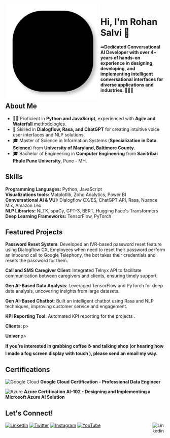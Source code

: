 <br />

<img src="lines.svg" align="left" width="300" />


# Hi, I'm Rohan Salvi 👋

➡**Dedicated Conversational AI Developer with over 4+ years of hands-on experience in designing, developing, and implementing intelligent conversational interfaces for diverse applications and industries. 👨🏻‍💻**

<h2>About Me</h2>
  <ul>
    <li>👨‍💻 Proficient in <strong>Python and JavaScript</strong>, experienced with <strong>Agile and Waterfall</strong> methodologies.</li>
    <li>🤖 Skilled in <strong>Dialogflow, Rasa, and ChatGPT</strong> for creating intuitive voice user interfaces and NLP solutions.</li>
    <li>🎓 Master of Science in Information Systems (<strong>Specialization in Data Science</strong>) from <strong>University of Maryland, Baltimore County</strong>.</li>
    <li>🎓 Bachelor of Engineering in <strong>Computer Engineering</strong> from <strong>Savitribai Phule Pune University</strong>, Pune - MH.</li>
  </ul>
  
  <h2>Skills</h2>
  <p><strong>Programming Languages:</strong> Python, JavaScript <br>
     <strong>Visualizations tools:</strong> Matplotlib, Zoho Analytics, Power BI <br>
     <strong>Conversational AI & VUI:</strong> Dialogflow CX/ES, ChatGPT API, Rasa, Nuance Mix, Amazon Lex <br>
     <strong>NLP Libraries:</strong> NLTK, spaCy, GPT-3, BERT, Hugging Face's Transformers <br>
     <strong>Deep Learning Frameworks:</strong> TensorFlow, PyTorch
  </p>
 

<h2>Featured Projects</h2>
  <p><strong>Password Reset System</strong>: Developed an IVR-based password reset feature using Dialogflow CX, Employees when need to reset their password perform an inbound call to Google Telephony, the bot takes their credentials and resets the password for them. </p>
  <p><strong>Call and SMS Caregiver Client</strong>: Integrated Telnyx API to facilitate communication between caregivers and clients, ensuring timely support.</p>
  <p><strong>Gen AI-Based Data Analysis</strong>: Leveraged TensorFlow and PyTorch for deep data analysis, uncovering insights from large datasets.</p>
  <p><strong>Gen AI-Based Chatbot</strong>: Built an intelligent chatbot using Rasa and NLP techniques, improving customer service and engagement.</p>
  <p><strong>KPI Reporting Tool</strong>: Automated KPI reporting for the projects .</p>
  <p><strong> Clients: </strong>p></strong>
  <p><strong> Univer </strong>p></strong>
 
<strong>If you’re interested in grabbing coffee ☕️ and talking shop (or hearing how I made a fog screen display with touch ), please send an email my way.</strong>
<br />

  <h2>Certifications</h2>
  <p>
    <img src="https://img.icons8.com/color/48/000000/google-cloud.png" alt="Google Cloud" /> 
    <strong>Google Cloud Certification - Professional Data Engineer</strong>
  </p>
  <p>
    <img src="https://img.icons8.com/color/48/000000/azure-1.png" alt="Azure" /> 
    <strong>Azure Certification AI-102 - Designing and Implementing a Microsoft Azure AI Solution</strong>
  </p>
  






  <h2>Let's Connect!</h2>
  <!-- Replace # with your actual Social Media or Contact links -->
  <a href="https://www.linkedin.com/in/rohan-salvi-17483a143/"><img src="https://i.imgur.com/PXyIkWx.png" width="40" height="40" alt="LinkedIn"></a>
  <a href="https://twitter.com/C4Nuke"><img src="https://imgur.com/6UKZXAM.png" width="40" height="40" alt="Twitter"></a>
  <a href="https://www.instagram.com/salvi_rohan_/"><img src="https://i.imgur.com/OWdUupI.png" width="40" height="40" alt="Instagram"></a>
  <a href="https://www.youtube.com/channel/UCX8dtHT7owIgg3JzTff1OBg/"><img src="https://imgur.com/PMRCsrH.png" width="40" height="40" alt="YouTube"></a>
</div>


<a href="https://www.linkedin.com/in/rohan-salvi-17483a143/">
    <img src="https://i.imgur.com/PXyIkWx.png" align="right" width="40" height="40" alt="Linkedin" >
  </a>
